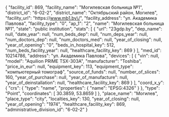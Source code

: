 {
    "facility_id": 869,
    "facility_name": "Могилевская больница №1",
    "district_id": "6-02-2",
    "district_name": "Октябрьский район, Могилев",
    "facility_url": "https:\/\/www.mb1.by\/",
    "facility_address": "ул. Академика Павлова",
    "facility_type": "0",
    "ap_1": "2",
    "name": "Могилевская больница №1",
    "state": "public institution",
    "stats": [
        {
            "url": "23gdp.by",
            "dep_name": null,
            "date_year": null,
            "num_beds_dep": null,
            "num_deps_year": null,
            "num_doctors_dep": null,
            "num_doctors_med": null,
            "year_of_closing": null,
            "year_of_opening": "0",
            "beds_in_hospital_key": 512,
            "num_beds_facility_year": null,
            "healthcare_facility_key": 869
        }
    ],
    "med_id": 10214786,
    "address": "ул. Академика Павлова",
    "devices": [
        {
            "vin": null,
            "model": "Aquilion PRIME TSX-303A",
            "manufacturer": "Toshiba",
            "price_in_eur": null,
            "equipment_key": 113,
            "equipment_type": "компьютерный томограф",
            "source_of_funds": null,
            "number_of_slices": 160,
            "year_of_purchase": null,
            "year_of_manufacture": null,
            "year_of_deinstallation": null,
            "healthcare_facility_key": 869
        }
    ],
    "coord_x_y": {
        "crs": {
            "type": "name",
            "properties": {
                "name": "EPSG:4326"
            }
        },
        "type": "Point",
        "coordinates": [
            30.3859,
            53.8659
        ]
    },
    "place_name": "Могилев",
    "place_type": "city",
    "localties_key": 130,
    "year_of_closing": null,
    "year_of_opening": "1974",
    "healthcare_facility_key": 869,
    "administrative_division_id": "6-02-2"
}